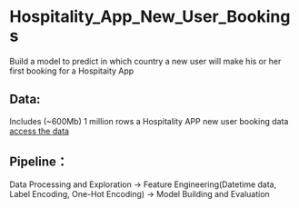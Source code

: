 # Hospitality_App_New_User_Bookings
Build a model to predict in which country a new user will make his or her first booking for a Hospitaity App

## Data:
Includes (~600Mb) 1 million rows a Hospitality APP new user booking data
[access the data](https://github.com/WeizhiDu/Hospitality_App_New_User_Bookings.git)

## Pipeline：
Data Processing and Exploration -> Feature Engineering(Datetime data, Label Encoding, One-Hot Encoding) -> Model Building and Evaluation